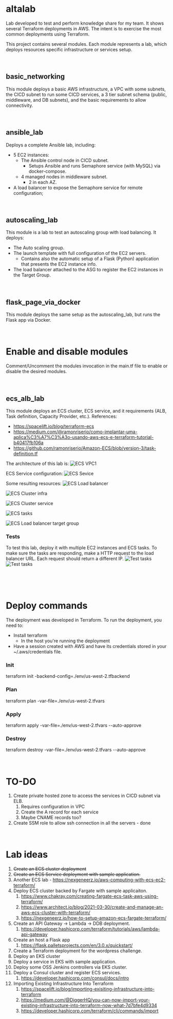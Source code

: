 # altalab
Lab developed to test and perform knowledge share for my team. It shows several Terraform deployments in AWS. The intent is to exercise the most common deployments using Terraform.

This project contains several modules. Each module represents a lab, which deploys resources specific infrastructure or services setup. 
\
&nbsp;
\
&nbsp;


## basic_networking
This module deploys a basic AWS infrastructure, a VPC with some subnets, the CICD subnet to run some CICD services, a 3 tier subnet schema (public, middleware, and DB subnets), and the basic requirements to allow connectivity. 
\
&nbsp;
\
&nbsp;


## ansible_lab
Deploys a complete Ansible lab, including:
- 5 EC2 instances:
    - The Ansible control node in CICD subnet.
        - Setups Ansible and runs Semaphore service (with MySQL) via docker-compose.
    - 4 managed nodes in middleware subnet.
        - 2 in each AZ.
- A load balancer to expose the Semaphore service for remote configuration;
\
&nbsp;
\
&nbsp;


## autoscaling_lab
This module is a lab to test an autoscaling group with load balancing. It deploys:
- The Auto scaling group.
- The launch template with full configuration of the EC2 servers.
    - Contains also the automatic setup of a Flask (Python) application that presents the EC2 instance info.
- The load balancer attached to the ASG to register the EC2 instances in the Target Group.
\
&nbsp;
\
&nbsp;


## flask_page_via_docker
This module deploys the same setup as the autoscaling_lab, but runs the Flask app via Docker.
\
&nbsp;
\
&nbsp;


# Enable and disable modules
Comment/Uncomment the modules invocation in the main.tf file to enable or disable the desired modules.
\
&nbsp;
\
&nbsp;


## ecs_alb_lab
This module deploys an ECS cluster, ECS service, and it requirements (ALB, Task definition, Capacity Provider, etc.).
References:
- https://spacelift.io/blog/terraform-ecs
- https://medium.com/@ramonriserio/como-implantar-uma-aplica%C3%A7%C3%A3o-usando-aws-ecs-e-terraform-tutorial-b40417fb106a
- https://github.com/ramonriserio/Amazon-ECS/blob/version-3/task-definition.tf

The architecture of this lab is:
![ECS VPC1](/doc_resources/ecs_vpc1.png "ECS VPC1")

ECS Service configuration:
![ECS Sevice](/doc_resources/ecs1.webp "ECS Service")

Some resulting resources:
![ECS Load balancer](/doc_resources/ecs_lb_alb.png "ECS Load balancer")

![ECS Cluster infra](/doc_resources/ecs_lb_infra.png "ECS Cluster infra")

![ECS Cluster service](/doc_resources/ecs_lb_servie.png "ECS Cluster service")

![ECS tasks](/doc_resources/ecs_lb_tasks.png "ECS tasks")

![ECS Load balancer target group](/doc_resources/ecs_lb_tg.png "ECS Load balancer target group")

### Tests

To test this lab, deploy it with multiple EC2 instances and ECS tasks. To make sure the tasks are responding, make a HTTP request to the load balancer URL. Each request should return a different IP.
![Test tasks](/doc_resources/ecs_lb_request1.png "Test tasks")
![Test tasks](/doc_resources/ecs_lb_request2.png "Test tasks")

\
&nbsp;
\
&nbsp;


# Deploy commands
The deployment was developed in Terraform.
To run the deployment, you need to:

- Install terraform
    - In the host you're running the deployment
- Have a session created with AWS and have its credentials stored in your ~/.aws/credentials file. 

### Init
terraform init -backend-config=./env/us-west-2.tfbackend

### Plan
terraform plan -var-file=./env/us-west-2.tfvars

### Apply
terraform apply -var-file=./env/us-west-2.tfvars --auto-approve

### Destroy
terraform destroy -var-file=./env/us-west-2.tfvars --auto-approve
\
&nbsp;
\
&nbsp;


# TO-DO

1. Create private hosted zone to access the services in CICD subnet via ELB.
    1. Requires configuration in VPC
    1. Create the A record for each service
    1. Maybe CNAME records too?
1. Create SSM role to allow ssh connection in all the servers - done
\
&nbsp;
\
&nbsp;

# Lab ideas
1. ~~Create an ECS cluster deployment~~
1. ~~Create an ECS Service deployment with sample application.~~
1. Another ECS lab - https://nexgeneerz.io/aws-computing-with-ecs-ec2-terraform/
1. Deploy ECS cluster backed by Fargate with sample applicaiton.
    1. https://www.chakray.com/creating-fargate-ecs-task-aws-using-terraform/
    1. https://www.architect.io/blog/2021-03-30/create-and-manage-an-aws-ecs-cluster-with-terraform/
    1. https://nexgeneerz.io/how-to-setup-amazon-ecs-fargate-terraform/
1. Create an API Gateway -> Lambda -> DDB deployment.
    1. https://developer.hashicorp.com/terraform/tutorials/aws/lambda-api-gateway
1. Create an host a Flask app
    1. https://flask.palletsprojects.com/en/3.0.x/quickstart/
1. Create a Terraform deployment for the wordpress challenge.
1. Deploy an EKS cluster
1. Deploy a service in EKS with sample application.
1. Deploy some OSS Jenkins controllers via EKS cluster.
1. Deploy a Consul cluster and register ECS services.
    1. https://developer.hashicorp.com/consul/docs/intro
1. Importing Existing Infrastructure Into Terraform
    1. https://spacelift.io/blog/importing-exisiting-infrastructure-into-terraform
    1. https://medium.com/@DiggerHQ/you-can-now-import-your-existing-infrastructure-into-terraform-now-what-7d7bfe4d9334
    1. https://developer.hashicorp.com/terraform/cli/commands/import
